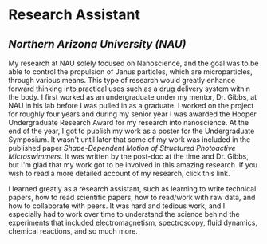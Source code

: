 # Research Assistant 
## _Northern Arizona University (NAU)_

My research at NAU solely focused on Nanoscience, and the goal was to be able to control the propulsion of Janus particles, which are microparticles, through various means. This type of research would greatly enhance forward thinking into practical uses such as a drug delivery system within the body. I first worked as an undergraduate under my mentor, Dr. Gibbs, at NAU in his lab before I was pulled in as a graduate. I worked on the project for roughly four years and during my senior year I was awarded the Hooper Undergraduate Research Award for my research into nanoscience. At the end of the year, I got to publish my work as a poster for the Undergraduate Symposium. It wasn't until later that some of my work was included in the published paper _Shape-Dependent Motion of Structured Photoactive Microswimmers_. It was written by the post-doc at the time and Dr. Gibbs, but I'm glad that my work got to be involved in this amazing research. If you wish to read a more detailed account of my research, click this link.

I learned greatly as a research assistant, such as learning to write technical papers, how to read scientific papers, how to read/work with raw data, and how to collaborate with peers. It was hard and tedious work, and I especially had to work over time to understand the science behind the experiments that included electromagnetism, spectroscopy, fluid dynamics, chemical reactions, and so much more. 


